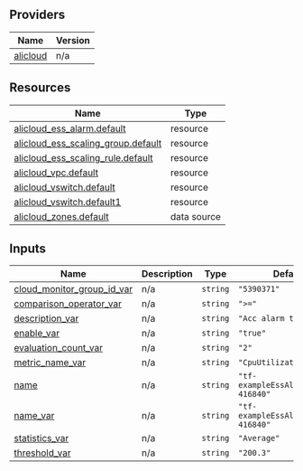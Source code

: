 <!-- BEGIN_TF_DOCS -->
## Providers

| Name | Version |
|------|---------|
| <a name="provider_alicloud"></a> [alicloud](#provider\_alicloud) | n/a |

## Resources

| Name | Type |
|------|------|
| [alicloud_ess_alarm.default](https://registry.terraform.io/providers/hashicorp/alicloud/latest/docs/resources/ess_alarm) | resource |
| [alicloud_ess_scaling_group.default](https://registry.terraform.io/providers/hashicorp/alicloud/latest/docs/resources/ess_scaling_group) | resource |
| [alicloud_ess_scaling_rule.default](https://registry.terraform.io/providers/hashicorp/alicloud/latest/docs/resources/ess_scaling_rule) | resource |
| [alicloud_vpc.default](https://registry.terraform.io/providers/hashicorp/alicloud/latest/docs/resources/vpc) | resource |
| [alicloud_vswitch.default](https://registry.terraform.io/providers/hashicorp/alicloud/latest/docs/resources/vswitch) | resource |
| [alicloud_vswitch.default1](https://registry.terraform.io/providers/hashicorp/alicloud/latest/docs/resources/vswitch) | resource |
| [alicloud_zones.default](https://registry.terraform.io/providers/hashicorp/alicloud/latest/docs/data-sources/zones) | data source |

## Inputs

| Name | Description | Type | Default | Required |
|------|-------------|------|---------|:--------:|
| <a name="input_cloud_monitor_group_id_var"></a> [cloud\_monitor\_group\_id\_var](#input\_cloud\_monitor\_group\_id\_var) | n/a | `string` | `"5390371"` | no |
| <a name="input_comparison_operator_var"></a> [comparison\_operator\_var](#input\_comparison\_operator\_var) | n/a | `string` | `">="` | no |
| <a name="input_description_var"></a> [description\_var](#input\_description\_var) | n/a | `string` | `"Acc alarm test"` | no |
| <a name="input_enable_var"></a> [enable\_var](#input\_enable\_var) | n/a | `string` | `"true"` | no |
| <a name="input_evaluation_count_var"></a> [evaluation\_count\_var](#input\_evaluation\_count\_var) | n/a | `string` | `"2"` | no |
| <a name="input_metric_name_var"></a> [metric\_name\_var](#input\_metric\_name\_var) | n/a | `string` | `"CpuUtilization"` | no |
| <a name="input_name"></a> [name](#input\_name) | n/a | `string` | `"tf-exampleEssAlarm_basic-416840"` | no |
| <a name="input_name_var"></a> [name\_var](#input\_name\_var) | n/a | `string` | `"tf-exampleEssAlarm_basic-416840"` | no |
| <a name="input_statistics_var"></a> [statistics\_var](#input\_statistics\_var) | n/a | `string` | `"Average"` | no |
| <a name="input_threshold_var"></a> [threshold\_var](#input\_threshold\_var) | n/a | `string` | `"200.3"` | no |
<!-- END_TF_DOCS -->    